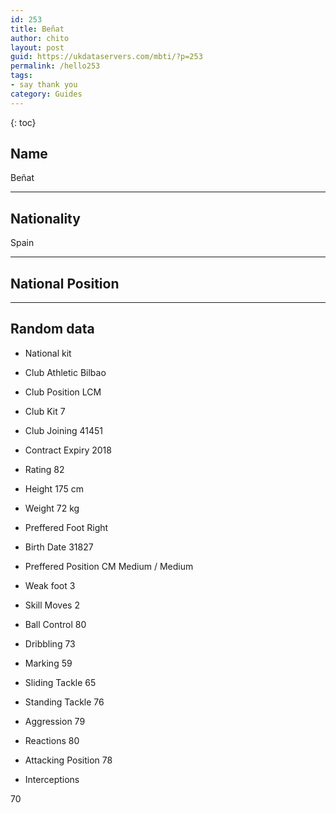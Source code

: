 ```yaml
---
id: 253
title: Beñat
author: chito
layout: post
guid: https://ukdataservers.com/mbti/?p=253
permalink: /hello253
tags:
- say thank you
category: Guides
---
```



{: toc}

## Name  
Beñat 

* * *

## Nationality  
Spain 

* * *

## National Position 

* * *

## Random data 

  * National kit 
  * Club 
Athletic Bilbao 

  * Club Position 
LCM 

  * Club Kit 
7 

  * Club Joining 
41451 

  * Contract Expiry 
2018 

  * Rating 
82 

  * Height 
175 cm 

  * Weight 
72 kg 

  * Preffered Foot 
Right 

  * Birth Date 
31827 

  * Preffered Position 
CM Medium / Medium 

  * Weak foot 
3 

  * Skill Moves 
2 

  * Ball Control 
80 

  * Dribbling 
73 

  * Marking 
59 

  * Sliding Tackle 
65 

  * Standing Tackle 
76 

  * Aggression 
79 

  * Reactions 
80 

  * Attacking Position 
78 

  * Interceptions 

70